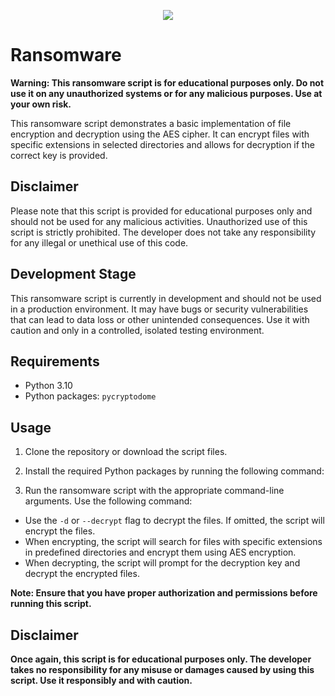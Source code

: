 <p align="center">
  <img src=https://i.imgur.com/FbzK1uq.png />
</p>


</p>

# Ransomware

**Warning: This ransomware script is for educational purposes only. Do not use it on any unauthorized systems or for any malicious purposes. Use at your own risk.**

This ransomware script demonstrates a basic implementation of file encryption and decryption using the AES cipher. It can encrypt files with specific extensions in selected directories and allows for decryption if the correct key is provided.

## Disclaimer

Please note that this script is provided for educational purposes only and should not be used for any malicious activities. Unauthorized use of this script is strictly prohibited. The developer does not take any responsibility for any illegal or unethical use of this code.

## Development Stage

This ransomware script is currently in development and should not be used in a production environment. It may have bugs or security vulnerabilities that can lead to data loss or other unintended consequences. Use it with caution and only in a controlled, isolated testing environment.

## Requirements

- Python 3.10
- Python packages: `pycryptodome`

## Usage

1. Clone the repository or download the script files.
2. Install the required Python packages by running the following command:


3. Run the ransomware script with the appropriate command-line arguments. Use the following command:


- Use the `-d` or `--decrypt` flag to decrypt the files. If omitted, the script will encrypt the files.
- When encrypting, the script will search for files with specific extensions in predefined directories and encrypt them using AES encryption.
- When decrypting, the script will prompt for the decryption key and decrypt the encrypted files.

**Note: Ensure that you have proper authorization and permissions before running this script.**

## Disclaimer

**Once again, this script is for educational purposes only. The developer takes no responsibility for any misuse or damages caused by using this script. Use it responsibly and with caution.**


